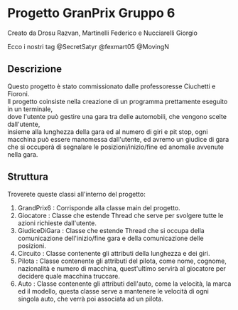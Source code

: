 <h1>Progetto GranPrix Gruppo 6</h1>
<p>Creato da Drosu Razvan, Martinelli Federico e Nucciarelli Giorgio</p>
<p>Ecco i nostri tag @SecretSatyr @fexmart05 @MovingN</p>
<h2>Descrizione</h2>
<p>Questo progetto è stato commissionato dalle professoresse Ciuchetti e Fioroni.<br>Il progetto coinsiste nella creazione di un programma prettamente eseguito in  un terminale,<br> dove l'utente può gestire una gara tra delle automobili, che vengono scelte dall'utente,<br> insieme alla lunghezza della gara ed al numero di giri e pit stop, ogni macchina può essere manomessa dall'utente, ed avremo un giudice di gara che si occuperà di segnalare le posizioni/inizio/fine ed anomalie avvenute nella gara. </p>
<h2>Struttura</h2>
<p>Troverete queste classi all'interno del progetto:</p>
<ol>
	<li>GrandPrix6 : Corrisponde alla classe main del progetto. </li>
	<li>Giocatore : Classe che estende Thread che serve per svolgere tutte le azioni richieste dall'utente.</li>
	<li>GiudiceDiGara : Classe che estende Thread che si occupa della comunicazione dell'inizio/fine gara e della comunicazione delle posizioni.</li>
  <li>Circuito : Classe contenente gli attributi della lunghezza e dei giri.</li>
  <li>Pilota : Classe contenente gli attributi del pilota, come nome, cognome, nazionalità e numero di macchina, quest'ultimo servirà al giocatore per decidere quale macchina truccare.</li>
  <li>Auto : Classe contenente gli attributi dell'auto, come la velocità, la marca ed il modello, questa classe serve a mantenere le velocità di ogni singola auto, che verrà poi associata ad un pilota.</li>
</ol>
